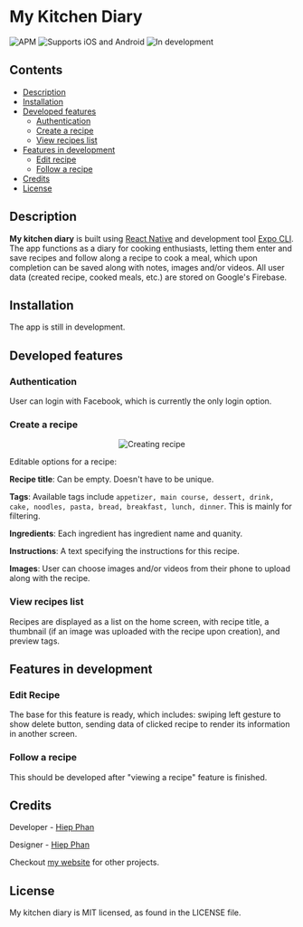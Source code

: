 <p>
  <p align="left">
  <h1>My Kitchen Diary</h1>
  <span>
    <img alt="APM" src="https://img.shields.io/apm/l/vim-mode">
  </span>
  <span>
    <img alt="Supports iOS and Android" src="https://img.shields.io/badge/platform-ios%20%7C%20android-lightgrey">
   </span>
   <span>
    <img alt="In development" src="https://img.shields.io/badge/status-in%20development-yellow">
   </span>
  </p>
</p>

## Contents
- [Description](https://github.com/hiepqphan/my-kitchen-diary#description)
- [Installation](https://github.com/hiepqphan/my-kitchen-diary#installation)
- [Developed features](https://github.com/hiepqphan/my-kitchen-diary#developed-features)
  - [Authentication](https://github.com/hiepqphan/my-kitchen-diary#authentication)
  - [Create a recipe](https://github.com/hiepqphan/my-kitchen-diary#create-a-recipe)
  - [View recipes list](https://github.com/hiepqphan/my-kitchen-diary#view-recipes-list)
- [Features in development](https://github.com/hiepqphan/my-kitchen-diary#features-in-development)
  - [Edit recipe](https://github.com/hiepqphan/my-kitchen-diary#edit-recipe)
  - [Follow a recipe](https://github.com/hiepqphan/my-kitchen-diary#follow-a-recipe)
- [Credits](https://github.com/hiepqphan/my-kitchen-diary#credits)
- [License](https://github.com/hiepqphan/my-kitchen-diary#license)

## Description
**My kitchen diary** is built using <a href="https://github.com/facebook/react-native" target="_blank" rel="noopener noreferrer">React Native</a>
and development tool <a href="https://github.com/expo/expo-cli" target="_blank" rel="noopener noreferrer">Expo CLI</a>. The app functions 
as a diary for cooking enthusiasts, letting them enter and save recipes and follow along a recipe to cook a meal, which upon completion
can be saved along with notes, images and/or videos. All user data (created recipe, cooked meals, etc.) are stored on Google's Firebase.

## Installation
The app is still in development.

## Developed features
### Authentication
User can login with Facebook, which is currently the only login option.

### Create a recipe
<p align="center"/>
  <img alt="Creating recipe" src="https://firebasestorage.googleapis.com/v0/b/hqp-portfolio.appspot.com/o/showcase%2Fcreaterecipe_example.png?alt=media&token=037b7e7f-332b-4b4d-996a-df8409159757">
</p>
Editable options for a recipe:

**Recipe title**:
Can be empty. Doesn't have to be unique.

**Tags**:
Available tags include `appetizer, main course, dessert, drink, cake, noodles, pasta, bread, breakfast, lunch, dinner`. This is mainly for
filtering.

**Ingredients**:
Each ingredient has ingredient name and quanity.

**Instructions**:
A text specifying the instructions for this recipe.

**Images**:
User can choose images and/or videos from their phone to upload along with the recipe.

### View recipes list
Recipes are displayed as a list on the home screen, with recipe title, a thumbnail (if an image was uploaded with the recipe upon creation),
and preview tags.

## Features in development
### Edit Recipe
The base for this feature is ready, which includes: swiping left gesture to show delete button, sending data of clicked recipe to render its
information in another screen.
### Follow a recipe
This should be developed after "viewing a recipe" feature is finished.

## Credits
Developer - <a href="https://www.github.com/hiepqphan">Hiep Phan</a>

Designer - <a href="https://www.github.com/hiepqphan">Hiep Phan</a>

Checkout <a href="https://portfolio-hqp.herokuapp.com" target="_blank" rel="noopener noreferrer">my website</a> for other projects.

## License
My kitchen diary is MIT licensed, as found in the LICENSE file.
